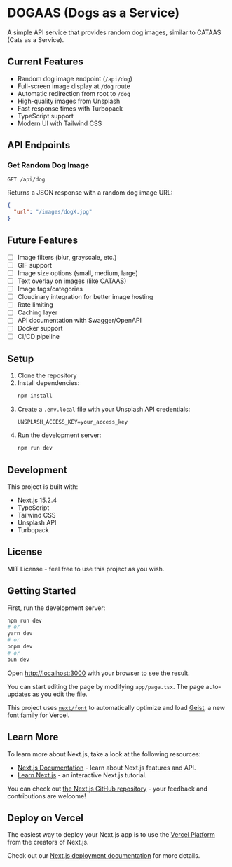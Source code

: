 # DOGAAS (Dogs as a Service)

A simple API service that provides random dog images, similar to CATAAS (Cats as a Service).

## Current Features

- Random dog image endpoint (`/api/dog`)
- Full-screen image display at `/dog` route
- Automatic redirection from root to `/dog`
- High-quality images from Unsplash
- Fast response times with Turbopack
- TypeScript support
- Modern UI with Tailwind CSS

## API Endpoints

### Get Random Dog Image

```
GET /api/dog
```

Returns a JSON response with a random dog image URL:

```json
{
  "url": "/images/dogX.jpg"
}
```

## Future Features

- [ ] Image filters (blur, grayscale, etc.)
- [ ] GIF support
- [ ] Image size options (small, medium, large)
- [ ] Text overlay on images (like CATAAS)
- [ ] Image tags/categories
- [ ] Cloudinary integration for better image hosting
- [ ] Rate limiting
- [ ] Caching layer
- [ ] API documentation with Swagger/OpenAPI
- [ ] Docker support
- [ ] CI/CD pipeline

## Setup

1. Clone the repository
2. Install dependencies:
   ```bash
   npm install
   ```
3. Create a `.env.local` file with your Unsplash API credentials:
   ```
   UNSPLASH_ACCESS_KEY=your_access_key
   ```
4. Run the development server:
   ```bash
   npm run dev
   ```

## Development

This project is built with:

- Next.js 15.2.4
- TypeScript
- Tailwind CSS
- Unsplash API
- Turbopack

## License

MIT License - feel free to use this project as you wish.

## Getting Started

First, run the development server:

```bash
npm run dev
# or
yarn dev
# or
pnpm dev
# or
bun dev
```

Open [http://localhost:3000](http://localhost:3000) with your browser to see the result.

You can start editing the page by modifying `app/page.tsx`. The page auto-updates as you edit the file.

This project uses [`next/font`](https://nextjs.org/docs/app/building-your-application/optimizing/fonts) to automatically optimize and load [Geist](https://vercel.com/font), a new font family for Vercel.

## Learn More

To learn more about Next.js, take a look at the following resources:

- [Next.js Documentation](https://nextjs.org/docs) - learn about Next.js features and API.
- [Learn Next.js](https://nextjs.org/learn) - an interactive Next.js tutorial.

You can check out [the Next.js GitHub repository](https://github.com/vercel/next.js) - your feedback and contributions are welcome!

## Deploy on Vercel

The easiest way to deploy your Next.js app is to use the [Vercel Platform](https://vercel.com/new?utm_medium=default-template&filter=next.js&utm_source=create-next-app&utm_campaign=create-next-app-readme) from the creators of Next.js.

Check out our [Next.js deployment documentation](https://nextjs.org/docs/app/building-your-application/deploying) for more details.
